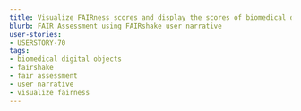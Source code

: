 ```yaml
---
title: Visualize FAIRness scores and display the scores of biomedical digital objects on your websites.
blurb: FAIR Assessment using FAIRshake user narrative
user-stories:
- USERSTORY-70
tags:
- biomedical digital objects
- fairshake
- fair assessment
- user narrative
- visualize fairness
---
```

